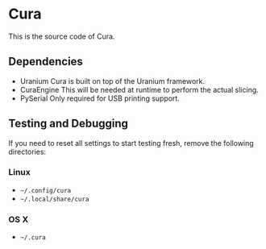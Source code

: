 Cura
====

This is the source code of Cura.

## Dependencies

* Uranium
  Cura is built on top of the Uranium framework.
* CuraEngine
  This will be needed at runtime to perform the actual slicing.
* PySerial
  Only required for USB printing support.

## Testing and Debugging

If you need to reset all settings to start testing fresh, remove the following directories:

### Linux
* `~/.config/cura`
* `~/.local/share/cura`

### OS X
* `~/.cura`
